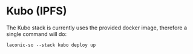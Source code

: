 # Kubo (IPFS)

The Kubo stack is currently uses the provided docker image, therefore a single command will do:

```
laconic-so --stack kubo deploy up
```
